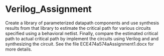 # Verilog_Assignment

Create a library of parameterized datapath components and use synthesis results from that library to estimate the critical path for various circuits specified using a behavioral netlist. Finally, compare the estimated critical path to actual critical path by implement the circuits using Verilog and and synthesizing the circuit.
 See the file ECE474a574aAssignment1.docx for more details.